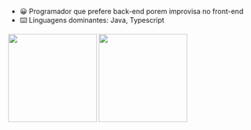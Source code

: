 - 😀  Programador que prefere back-end porem improvisa no front-end 
- ⌨️  Linguagens dominantes: Java, Typescript

<img height="180em" src="https://github-readme-stats.vercel.app/api?username=brayanJordan&show_icons=true&theme=dracula&include_all_commits=true&count_private=true"/>
<img height="180em" src="https://github-readme-stats.vercel.app/api/top-langs/?username=brayanJordan&layout=compact&langs_count=7&theme=dracula"/>
